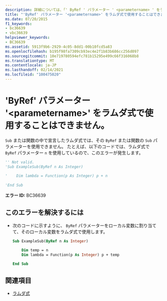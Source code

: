 ```yaml
---
description: 詳細については、「' ByRef ' パラメーター ' <parametername> ' をラムダ式で使用することはできません
title: "'ByRef' パラメーター '<parametername>' をラムダ式で使用することはできません。"
ms.date: 07/20/2015
f1_keywords:
- bc36639
- vbc36639
helpviewer_keywords:
- BC36639
ms.assetid: 5913f9b6-2929-4c05-8dd1-00b10fcd5a83
ms.openlocfilehash: b195f98fa7309cb93ec4e2f1b83b686cc256d097
ms.sourcegitcommit: 10e719780594efc781b15295e499c66f316068b8
ms.translationtype: MT
ms.contentlocale: ja-JP
ms.lasthandoff: 02/14/2021
ms.locfileid: "100475020"
---
```

# <a name="byref-parameter-parametername-cannot-be-used-in-a-lambda-expression"></a>'ByRef' パラメーター '\<parametername>' をラムダ式で使用することはできません。

`Sub` または関数の中で宣言したラムダ式では、その `ByRef` または関数の `Sub` パラメーターを使用できません。 たとえば、以下のコードでは、ラムダ式で `ByRef` パラメーター `n` を使用しているので、このエラーが発生します。  
  
```vb  
'' Not valid.
'Sub ExampleSub(ByRef n As Integer)  
  
'    Dim lambda = Function(p As Integer) p + n  
  
'End Sub  
```  
  
 **エラー ID:** BC36639  
  
## <a name="to-correct-this-error"></a>このエラーを解決するには  
  
- 次のコードに示すように、 `ByRef` パラメーターをローカル変数に割り当てて、そのローカル変数をラムダ式で使用します。  
  
    ```vb  
    Sub ExampleSub(ByRef n As Integer)  
  
        Dim temp = n  
        Dim lambda = Function(p As Integer) p + temp  
  
    End Sub  
    ```  
  
## <a name="see-also"></a>関連項目

- [ラムダ式](../programming-guide/language-features/procedures/lambda-expressions.md)
